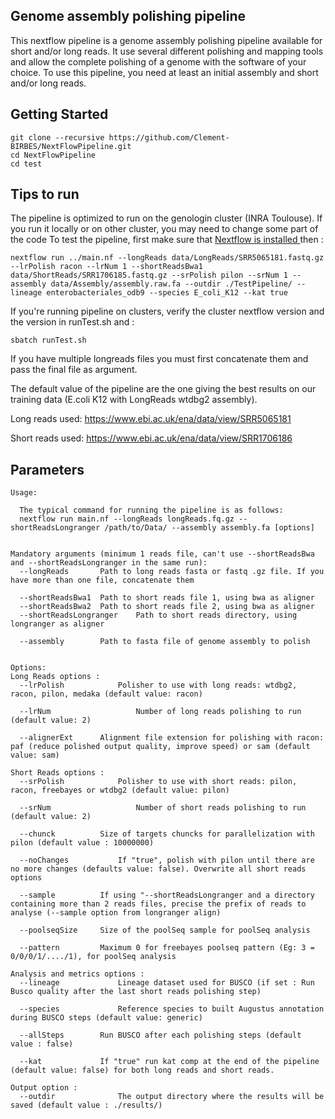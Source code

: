 ## Genome assembly polishing pipeline
This nextflow pipeline is a genome assembly polishing pipeline available for short and/or long reads.
It use several different polishing and mapping tools and allow the complete polishing of a genome with the software of your choice.
To use this pipeline, you need at least an initial assembly and short and/or long reads.

## Getting Started

```
git clone --recursive https://github.com/Clement-BIRBES/NextFlowPipeline.git
cd NextFlowPipeline
cd test
```

## Tips to run
The pipeline is optimized to run on the genologin cluster (INRA Toulouse).
If you run it locally or on other cluster, you may need to change some part of the code
To test the pipeline, first make sure that <a
href="https://www.nextflow.io/docs/latest/getstarted.html"> Nextflow is installed </a>
then :
```
nextflow run ../main.nf --longReads data/LongReads/SRR5065181.fastq.gz  --lrPolish racon --lrNum 1 --shortReadsBwa1 data/ShortReads/SRR1706185.fastq.gz --srPolish pilon --srNum 1 --assembly data/Assembly/assembly.raw.fa --outdir ./TestPipeline/ --lineage enterobacteriales_odb9 --species E_coli_K12 --kat true
```

If you're running pipeline on clusters, verify the cluster nextflow version and the version in runTest.sh and :
```
sbatch runTest.sh
```

If you have multiple longreads files you must first concatenate them and pass the final file as argument.



The default value of the pipeline are the one giving the best results on our training data (E.coli K12 with LongReads wtdbg2 assembly).

Long reads used: https://www.ebi.ac.uk/ena/data/view/SRR5065181

Short reads used: https://www.ebi.ac.uk/ena/data/view/SRR1706186

## Parameters
```
Usage:

  The typical command for running the pipeline is as follows:
  nextflow run main.nf --longReads longReads.fq.gz --shortReadsLongranger /path/to/Data/ --assembly assembly.fa [options]


Mandatory arguments (minimum 1 reads file, can't use --shortReadsBwa and --shortReadsLongranger in the same run):
  --longReads       Path to long reads fasta or fastq .gz file. If you have more than one file, concatenate them

  --shortReadsBwa1  Path to short reads file 1, using bwa as aligner
  --shortReadsBwa2  Path to short reads file 2, using bwa as aligner
  --shortReadsLongranger    Path to short reads directory, using longranger as aligner

  --assembly        Path to fasta file of genome assembly to polish


Options:
Long Reads options :
  --lrPolish  			Polisher to use with long reads: wtdbg2, racon, pilon, medaka (default value: racon)

  --lrNum	    			Number of long reads polishing to run (default value: 2)

  --alignerExt      Alignment file extension for polishing with racon: paf (reduce polished output quality, improve speed) or sam (default value: sam)

Short Reads options :
  --srPolish	   		Polisher to use with short reads: pilon, racon, freebayes or wtdbg2 (default value: pilon)

  --srNum	    			Number of short reads polishing to run (default value: 2)

  --chunck          Size of targets chuncks for parallelization with pilon (default value : 10000000)

  --noChanges		   	If "true", polish with pilon until there are no more changes (defaults value: false). Overwrite all short reads options

  --sample          If using "--shortReadsLongranger and a directory containing more than 2 reads files, precise the prefix of reads to analyse (--sample option from longranger align)

  --poolseqSize     Size of the poolSeq sample for poolSeq analysis

  --pattern         Maximum 0 for freebayes poolseq pattern (Eg: 3 = 0/0/0/1/..../1), for poolSeq analysis

Analysis and metrics options :
  --lineage		     	Lineage dataset used for BUSCO (if set : Run Busco quality after the last short reads polishing step)

  --species		     	Reference species to built Augustus annotation during BUSCO steps (default value: generic)

  --allSteps        Run BUSCO after each polishing steps (default value : false)

  --kat             If "true" run kat comp at the end of the pipeline (default value: false) for both long reads and short reads.

Output option :
  --outdir		    	The output directory where the results will be saved (default value : ./results/)
```
